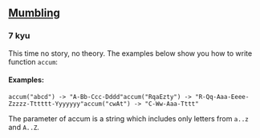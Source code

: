 <h2><a href=https://www.codewars.com/kata/5667e8f4e3f572a8f2000039/train/javascript target="_blank">Mumbling</a></h2><h3>7 kyu</h3><p>This time no story, no theory. The examples below show you how to write function <code>accum</code>:</p><h4 id="examples">Examples:</h4><pre><code>accum("abcd") -&gt; "A-Bb-Ccc-Dddd"accum("RqaEzty") -&gt; "R-Qq-Aaa-Eeee-Zzzzz-Tttttt-Yyyyyyy"accum("cwAt") -&gt; "C-Ww-Aaa-Tttt"</code></pre><p>The parameter of accum is a string which includes only letters from <code>a..z</code> and <code>A..Z</code>.</p>